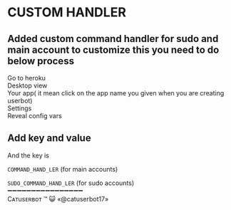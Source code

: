# CUSTOM HANDLER

## Added custom command handler for sudo and main account to customize this you need to do below process

Go to heroku   
Desktop view   
Your app\( it mean click on the app name you given when you are creating userbot\)   
Settings   
Reveal config vars

## Add key and value

And the key is

`COMMAND_HAND_LER` \(for main accounts\)

`SUDO_COMMAND_HAND_LER` \(for sudo accounts\)  
➖➖➖➖➖➖➖➖➖➖➖➖➖➖➖➖   
Cᴀтusᴇʀʙoт ™ 😺 «@catuserbot17»

